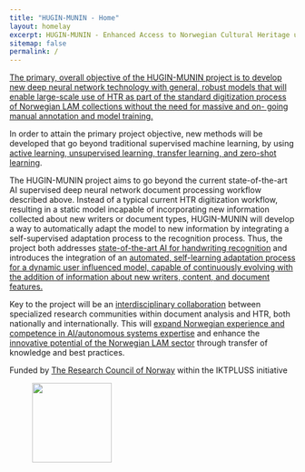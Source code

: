 ```yaml
---
title: "HUGIN-MUNIN - Home"
layout: homelay
excerpt: HUGIN-MUNIN - Enhanced Access to Norwegian Cultural Heritage using AI-driven Handwriting Recognition
sitemap: false
permalink: /
---
```

<span style="text-decoration: underline">The primary, overall objective of the HUGIN-MUNIN project is to develop new deep neural network
technology with general, robust models that will enable large-scale use of HTR as part of the
standard digitization process of Norwegian LAM collections without the need for massive and on-
going manual annotation and model training.</span>

In order to attain the primary project objective, new methods will be developed that go beyond
traditional supervised machine learning, by using <span style="text-decoration: underline">active learning, unsupervised learning, transfer
learning, and zero-shot learning</span>.

The HUGIN-MUNIN project aims to go beyond the current state-of-the-art AI supervised deep neural
network document processing workflow described above. Instead of a typical current HTR digitization
workflow, resulting in a static model incapable of incorporating new information collected about new
writers or document types, HUGIN-MUNIN will develop a way to automatically adapt the model to
new information by integrating a self-supervised adaptation process to the recognition process. Thus,
the project both addresses <span style="text-decoration: underline">state-of-the-art AI for handwriting recognition</span> and introduces the
integration of an <span style="text-decoration: underline">automated, self-learning adaptation process for a dynamic user influenced model,
capable of continuously evolving with the addition of information about new writers, content, and
document features.</span>

Key to the project will be an <span style="text-decoration: underline">interdisciplinary collaboration</span> between specialized research communities
within document analysis and HTR, both nationally and internationally. This will <span style="text-decoration: underline">expand Norwegian
experience and competence in AI/autonomous systems expertise</span> and enhance the <span style="text-decoration: underline">innovative
potential of the Norwegian LAM sector</span> through transfer of knowledge and best practices.

Funded by [The Research Council of Norway](https://www.forskningsradet.no/) within the IKTPLUSS initiative

<figure class="fourth">
  <img src="{{ site.url }}{{ site.baseurl }}/images/logopic/Logo_ERC.jpg" style="width: 140px">
</figure>